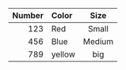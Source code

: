 |   Number   | Color       |    Size   |
| ----------:|:------------|:---------:|
|     123    |   Red       |    Small  |
|     456    |   Blue      |   Medium  |
|     789    |  yellow     |    big    |


 


